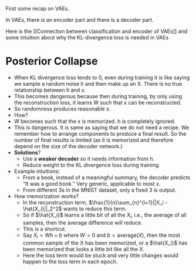 First some recap on VAEs.

In VAEs, there is an encoder part and there is a decoder part.

Here is the [[Connection between classification and encoder of VAEs]] and some intuition about why the KL-divergence loss is needed in VAEs

# Posterior Collapse

- When KL divergence loss tends to 0, even during training it is like saying we sample a random noise $h$ and then make up an X. There is no true relationship between h and x.
- This becomes dangerous because then during training, by only using the reconstruction loss, it learns W such that x can be reconstructed.
- So randomness produces reasonable x.
- How?
- W becomes such that the x is memorized. h is completely ignored.
- This is dangerous. It is same as saying that we do not need a recipe. We remember how to arrange components to produce a final result. So the number of final results is limited (as it is memorized and therefore depend on the size of the decoder network.)
- **Solutions**?
    - Use a **weaker decoder** so it needs information from h.
    - Reduce weight to the KL divergence loss during training.
- Example intuitions:
    - From a book, instead of a meaningful summary, the decoder predicts “It was a good book.” Very generic, applicable to most x.
    - From different 3s in the MNIST dataset, only a fixed 3 is output.
- How memorization works?
    - In the reconstruction term, $\frac{1}{n}\sum_{n}^{i=1}||X_i - \hat{X_i}||_2^2$ wants to reduce this term.
    - So if $\hat{X_i}$ learns a little bit of all the $X_i$, i.e., the average of all samples, then the average difference will reduce.
    - This is a shortcut.
    - Say $X_i = Wh+b$ where $W=0$ and $b = \text{average}(X)$, then the most common sample of the X has been memorized, or a $\hat{X_i}$ has been memorized that looks a little bit like all the X.
    - Here the loss term would be stuck and very little changes would happen to the loss term in each epoch.